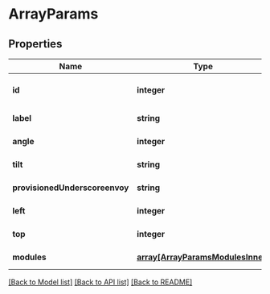 # ArrayParams

## Properties
Name | Type | Description | Notes
------------ | ------------- | ------------- | -------------
**id** | **integer** |  | [optional] [default to null]
**label** | **string** |  | [default to null]
**angle** | **integer** |  | [default to null]
**tilt** | **string** |  | [default to null]
**provisionedUnderscoreenvoy** | **string** |  | [default to null]
**left** | **integer** |  | [default to null]
**top** | **integer** |  | [default to null]
**modules** | [**array[ArrayParamsModulesInner]**](ArrayParamsModulesInner.md) |  | [default to null]

[[Back to Model list]](../README.md#documentation-for-models) [[Back to API list]](../README.md#documentation-for-api-endpoints) [[Back to README]](../README.md)



